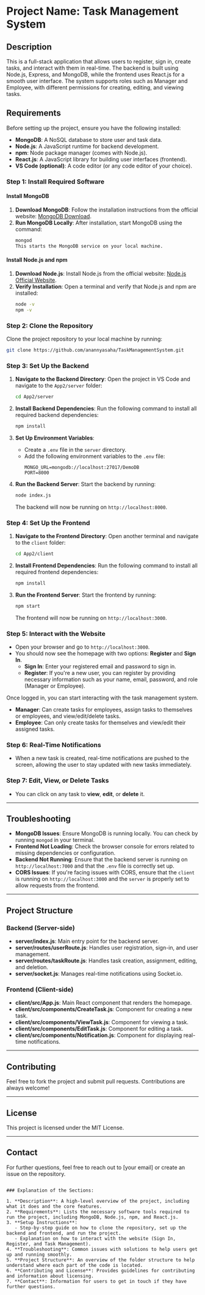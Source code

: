 
# Project Name: Task Management System

## Description

This is a full-stack application that allows users to register, sign in, create tasks, and interact with them in real-time. The backend is built using Node.js, Express, and MongoDB, while the frontend uses React.js for a smooth user interface. The system supports roles such as Manager and Employee, with different permissions for creating, editing, and viewing tasks.

## Requirements

Before setting up the project, ensure you have the following installed:

- **MongoDB**: A NoSQL database to store user and task data.
- **Node.js**: A JavaScript runtime for backend development.
- **npm**: Node package manager (comes with Node.js).
- **React.js**: A JavaScript library for building user interfaces (frontend).
- **VS Code (optional)**: A code editor (or any code editor of your choice).

### Step 1: Install Required Software

#### Install MongoDB

1. **Download MongoDB**: Follow the installation instructions from the official website: [MongoDB Download](https://www.mongodb.com/try/download/community).
2. **Run MongoDB Locally**:
   After installation, start MongoDB using the command:
   ```bash
   mongod
   This starts the MongoDB service on your local machine.

#### Install Node.js and npm

1. **Download Node.js**: Install Node.js from the official website: [Node.js Official Website](https://nodejs.org/).
2. **Verify Installation**: Open a terminal and verify that Node.js and npm are installed:
   ```bash
   node -v
   npm -v
   ```

### Step 2: Clone the Repository

Clone the project repository to your local machine by running:
```bash
git clone https://github.com/anannyasaha/TaskManagementSystem.git
```

### Step 3: Set Up the Backend

1. **Navigate to the Backend Directory**:
   Open the project in VS Code and navigate to the `App2/server` folder:
   ```bash
   cd App2/server
   ```

2. **Install Backend Dependencies**:
   Run the following command to install all required backend dependencies:
   ```bash
   npm install
   ```

3. **Set Up Environment Variables**:
   - Create a `.env` file in the `server` directory.
   - Add the following environment variables to the `.env` file:
     ```
     MONGO_URL=mongodb://localhost:27017/DemoDB
     PORT=8000
     ```

4. **Run the Backend Server**:
   Start the backend by running:
   ```bash
   node index.js
   ```

   The backend will now be running on `http://localhost:8000`.

### Step 4: Set Up the Frontend

1. **Navigate to the Frontend Directory**:
   Open another terminal and navigate to the `client` folder:
   ```bash
   cd App2/client
   ```

2. **Install Frontend Dependencies**:
   Run the following command to install all required frontend dependencies:
   ```bash
   npm install
   ```

3. **Run the Frontend Server**:
   Start the frontend by running:
   ```bash
   npm start
   ```

   The frontend will now be running on `http://localhost:3000`.

### Step 5: Interact with the Website

- Open your browser and go to `http://localhost:3000`.
- You should now see the homepage with two options: **Register** and **Sign In**.
  - **Sign In**: Enter your registered email and password to sign in.
  - **Register**: If you're a new user, you can register by providing necessary information such as your name, email, password, and role (Manager or Employee).
  
Once logged in, you can start interacting with the task management system.

- **Manager**: Can create tasks for employees, assign tasks to themselves or employees, and view/edit/delete tasks.
- **Employee**: Can only create tasks for themselves and view/edit their assigned tasks.

### Step 6: Real-Time Notifications

- When a new task is created, real-time notifications are pushed to the screen, allowing the user to stay updated with new tasks immediately.

### Step 7: Edit, View, or Delete Tasks

- You can click on any task to **view**, **edit**, or **delete** it.

---

## Troubleshooting

- **MongoDB Issues**: Ensure MongoDB is running locally. You can check by running `mongod` in your terminal.
- **Frontend Not Loading**: Check the browser console for errors related to missing dependencies or configuration.
- **Backend Not Running**: Ensure that the backend server is running on `http://localhost:7000` and that the `.env` file is correctly set up.
- **CORS Issues**: If you're facing issues with CORS, ensure that the `client` is running on `http://localhost:3000` and the `server` is properly set to allow requests from the frontend.

---

## Project Structure

### Backend (Server-side)
- **server/index.js**: Main entry point for the backend server.
- **server/routes/userRoute.js**: Handles user registration, sign-in, and user management.
- **server/routes/taskRoute.js**: Handles task creation, assignment, editing, and deletion.
- **server/socket.js**: Manages real-time notifications using Socket.io.

### Frontend (Client-side)
- **client/src/App.js**: Main React component that renders the homepage.
- **client/src/components/CreateTask.js**: Component for creating a new task.
- **client/src/components/ViewTask.js**: Component for viewing a task.
- **client/src/components/EditTask.js**: Component for editing a task.
- **client/src/components/Notification.js**: Component for displaying real-time notifications.

---

## Contributing

Feel free to fork the project and submit pull requests. Contributions are always welcome!

---

## License

This project is licensed under the MIT License.

---

## Contact

For further questions, feel free to reach out to [your email] or create an issue on the repository.

```

### Explanation of the Sections:

1. **Description**: A high-level overview of the project, including what it does and the core features.
2. **Requirements**: Lists the necessary software tools required to run the project, including MongoDB, Node.js, npm, and React.js.
3. **Setup Instructions**:
   - Step-by-step guide on how to clone the repository, set up the backend and frontend, and run the project.
   - Explanation on how to interact with the website (Sign In, Register, and Task Management).
4. **Troubleshooting**: Common issues with solutions to help users get up and running smoothly.
5. **Project Structure**: An overview of the folder structure to help understand where each part of the code is located.
6. **Contributing and License**: Provides guidelines for contributing and information about licensing.
7. **Contact**: Information for users to get in touch if they have further questions.
